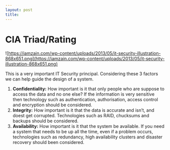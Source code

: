 ```yaml
---
layout: post
title:
---
```

# CIA Triad/Rating

![https://iamzain.com/wp-content/uploads/2013/05/it-security-illustration-868x651.png](https://iamzain.com/wp-content/uploads/2013/05/it-security-illustration-868x651.png)

This is a very important IT Security principal. Considering these 3 factors we can help guide the design of a system.

1. **Confidentiality:** How important is it that only people who are suppose to access the data and no one else? If the information is very sensitive then technology such as authentication, authorisation, access control and encryption should be considered.
2. **Integrity:** How important is it that the data is accurate and isn’t, and doest get corrupted. Technologies such as RAID, chucksums and backups should be considered.
3. **Availability:** How important is it that the system be available. If you need a system that needs to be up all the time, even if a problem occurs, technologies such as redundancy, high availability clusters and disaster recovery should been considered.